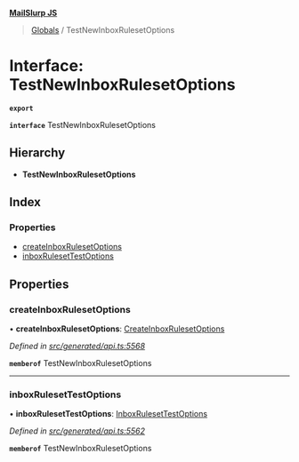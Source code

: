 **[MailSlurp JS](../README.md)**

> [Globals](../README.md) / TestNewInboxRulesetOptions

# Interface: TestNewInboxRulesetOptions

**`export`** 

**`interface`** TestNewInboxRulesetOptions

## Hierarchy

* **TestNewInboxRulesetOptions**

## Index

### Properties

* [createInboxRulesetOptions](testnewinboxrulesetoptions.md#createinboxrulesetoptions)
* [inboxRulesetTestOptions](testnewinboxrulesetoptions.md#inboxrulesettestoptions)

## Properties

### createInboxRulesetOptions

•  **createInboxRulesetOptions**: [CreateInboxRulesetOptions](../modules/createinboxrulesetoptions.md)

*Defined in [src/generated/api.ts:5568](https://github.com/mailslurp/mailslurp-client/blob/ad6aa3d/src/generated/api.ts#L5568)*

**`memberof`** TestNewInboxRulesetOptions

___

### inboxRulesetTestOptions

•  **inboxRulesetTestOptions**: [InboxRulesetTestOptions](inboxrulesettestoptions.md)

*Defined in [src/generated/api.ts:5562](https://github.com/mailslurp/mailslurp-client/blob/ad6aa3d/src/generated/api.ts#L5562)*

**`memberof`** TestNewInboxRulesetOptions
